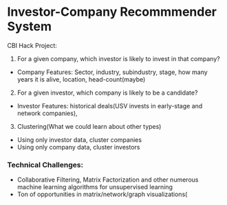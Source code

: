 Investor-Company Recommmender System
==============
CBI Hack Project:

1. For a given company, which investor is likely to invest in that
   company?
  - Company Features: Sector, industry, subindustry, stage, how many
    years it is alive, location, head-count(maybe)

2. For a given investor, which company is likely to be a candidate?
  - Investor Features: historical deals(USV invests in early-stage and
    network companies), 

3. Clustering(What we could learn about other types)
  - Using only investor data, cluster companies
  - Using only company data, cluster investors

### Technical Challenges:
  - Collaborative Filtering, Matrix Factorization and other numerous
    machine learning algorithms for unsupervised learning
  - Ton of opportunities in matrix/network/graph visualizations(  
